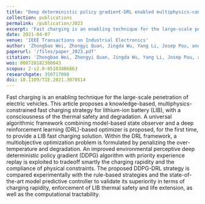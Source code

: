 ```yaml
---
title: "Deep deterministic policy gradient-DRL enabled multiphysics-constrained fast charging of lithium-ion battery"
collection: publications
permalink: /publication/J023
excerpt: 'Fast charging is an enabling technique for the large-scale penetration of electric vehicles. This article proposes a knowledge-based, multiphysics-constrained fast charging strategy for lithium-ion battery (LIB), with a consciousness of the thermal safety and degradation. A universal algorithmic framework combining model-based state observer and a deep reinforcement learning (DRL)-based optimizer is proposed, for the first time, to provide a LIB fast charging solution. Within the DRL framework, a multiobjective optimization problem is formulated by penalizing the over-temperature and degradation. An improved environmental perceptive deep deterministic policy gradient (DDPG) algorithm with priority experience replay is exploited to tradeoff smartly the charging rapidity and the compliance of physical constraints. The proposed DDPG-DRL strategy is compared experimentally with the rule-based strategies and the state-of-the-art model predictive controller to validate its superiority in terms of charging rapidity, enforcement of LIB thermal safety and life extension, as well as the computational tractability.'
date: 2021-04-07
venue: 'IEEE Transactions on Industrial Electronics'
author: 'Zhongbao Wei, Zhongyi Quan, Jingda Wu, Yang Li, Josep Pou, and Hao Zhong'
paperurl: '/files/paper_J023.pdf'
citation: 'Zhongbao Wei, Zhongyi Quan, Jingda Wu, Yang Li, Josep Pou, and Hao Zhong, &quot;Deep deterministic policy gradient-DRL enabled multiphysics-constrained fast charging of lithium-ion battery,&quot; <i>IEEE Transactions on Industrial Electronics</i>, vol. 69, no. 3, pp. 2588-2598, Mar. 2022, doi: 10.1109/TIE.2021.3070514.'
wos: 000728182300043
scopus: 2-s2.0-85103886863
researchgate: 350717098
doi: 10.1109/TIE.2021.3070514
---
```


Fast charging is an enabling technique for the large-scale penetration of electric vehicles. This article proposes a knowledge-based, multiphysics-constrained fast charging strategy for lithium-ion battery (LIB), with a consciousness of the thermal safety and degradation. A universal algorithmic framework combining model-based state observer and a deep reinforcement learning (DRL)-based optimizer is proposed, for the first time, to provide a LIB fast charging solution. Within the DRL framework, a multiobjective optimization problem is formulated by penalizing the over-temperature and degradation. An improved environmental perceptive deep deterministic policy gradient (DDPG) algorithm with priority experience replay is exploited to tradeoff smartly the charging rapidity and the compliance of physical constraints. The proposed DDPG-DRL strategy is compared experimentally with the rule-based strategies and the state-of-the-art model predictive controller to validate its superiority in terms of charging rapidity, enforcement of LIB thermal safety and life extension, as well as the computational tractability.